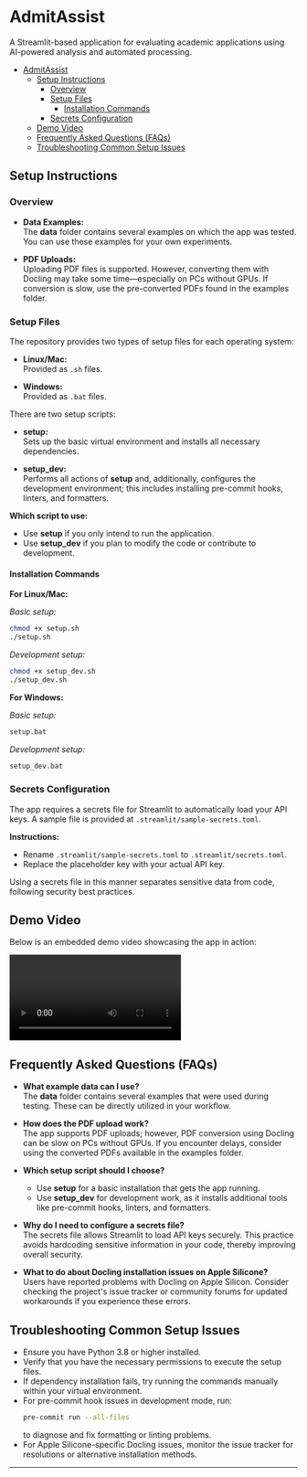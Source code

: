 

# AdmitAssist

A Streamlit-based application for evaluating academic applications using AI-powered analysis and automated processing.

- [AdmitAssist](#admitassist)
  - [Setup Instructions](#setup-instructions)
    - [Overview](#overview)
    - [Setup Files](#setup-files)
      - [Installation Commands](#installation-commands)
    - [Secrets Configuration](#secrets-configuration)
  - [Demo Video](#demo-video)
  - [Frequently Asked Questions (FAQs)](#frequently-asked-questions-faqs)
  - [Troubleshooting Common Setup Issues](#troubleshooting-common-setup-issues)

## Setup Instructions

### Overview
- **Data Examples:**  
  The **data** folder contains several examples on which the app was tested. You can use these examples for your own experiments.

- **PDF Uploads:**  
  Uploading PDF files is supported. However, converting them with Docling may take some time—especially on PCs without GPUs. If conversion is slow, use the pre-converted PDFs found in the examples folder.

### Setup Files

The repository provides two types of setup files for each operating system:

- **Linux/Mac:**  
  Provided as `.sh` files.

- **Windows:**  
  Provided as `.bat` files.

There are two setup scripts:

- **setup:**  
  Sets up the basic virtual environment and installs all necessary dependencies.
  
- **setup_dev:**  
  Performs all actions of **setup** and, additionally, configures the development environment; this includes installing pre-commit hooks, linters, and formatters.

**Which script to use:**

- Use **setup** if you only intend to run the application.
- Use **setup_dev** if you plan to modify the code or contribute to development.

#### Installation Commands

**For Linux/Mac:**

*Basic setup:*
```bash
chmod +x setup.sh
./setup.sh
```

*Development setup:*
```bash
chmod +x setup_dev.sh
./setup_dev.sh
```

**For Windows:**

*Basic setup:*
```bat
setup.bat
```

*Development setup:*
```bat
setup_dev.bat
```

### Secrets Configuration

The app requires a secrets file for Streamlit to automatically load your API keys. A sample file is provided at `.streamlit/sample-secrets.toml`. 

**Instructions:**
- Rename `.streamlit/sample-secrets.toml` to `.streamlit/secrets.toml`.
- Replace the placeholder key with your actual API key.

Using a secrets file in this manner separates sensitive data from code, following security best practices.

## Demo Video

Below is an embedded demo video showcasing the app in action:

<video controls>
  <source src="demo/demo.mp4" type="video/mp4">
  Your browser does not support the video tag.
</video>

## Frequently Asked Questions (FAQs)

- **What example data can I use?**  
  The **data** folder contains several examples that were used during testing. These can be directly utilized in your workflow.

- **How does the PDF upload work?**  
  The app supports PDF uploads; however, PDF conversion using Docling can be slow on PCs without GPUs. If you encounter delays, consider using the converted PDFs available in the examples folder.

- **Which setup script should I choose?**  
  - Use **setup** for a basic installation that gets the app running.
  - Use **setup_dev** for development work, as it installs additional tools like pre-commit hooks, linters, and formatters.

- **Why do I need to configure a secrets file?**  
  The secrets file allows Streamlit to load API keys securely. This practice avoids hardcoding sensitive information in your code, thereby improving overall security.

- **What to do about Docling installation issues on Apple Silicone?**  
  Users have reported problems with Docling on Apple Silicon. Consider checking the project's issue tracker or community forums for updated workarounds if you experience these errors.

## Troubleshooting Common Setup Issues

- Ensure you have Python 3.8 or higher installed.
- Verify that you have the necessary permissions to execute the setup files.
- If dependency installation fails, try running the commands manually within your virtual environment.
- For pre-commit hook issues in development mode, run:
  ```bash
  pre-commit run --all-files
  ```
  to diagnose and fix formatting or linting problems.
- For Apple Silicone-specific Docling issues, monitor the issue tracker for resolutions or alternative installation methods.

---
